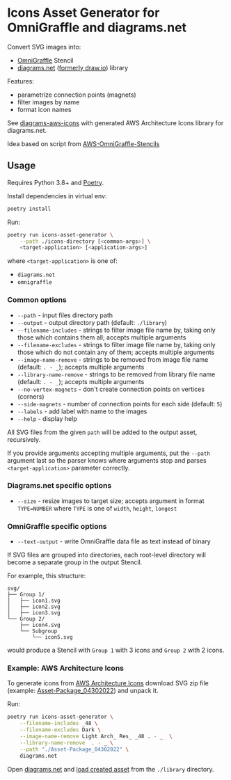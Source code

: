 # Icons Asset Generator for OmniGraffle and diagrams.net

Convert SVG images into:

- [OmniGraffle](https://www.omnigroup.com/omnigraffle/) Stencil
- [diagrams.net](https://diagrams.net/)
  ([formerly draw.io](https://www.diagrams.net/blog/move-diagrams-net)) library

Features:

- parametrize connection points (magnets)
- filter images by name
- format icon names

See [diagrams-aws-icons](https://github.com/m-radzikowski/diagrams-aws-icons)
with generated AWS Architecture Icons library for diagrams.net.

Idea based on script from
[AWS-OmniGraffle-Stencils](https://github.com/davidfsmith/AWS-OmniGraffle-Stencils/)

## Usage

Requires Python 3.8+ and [Poetry](https://python-poetry.org/).

Install dependencies in virtual env:

```bash
poetry install
```

Run:

```bash
poetry run icons-asset-generator \
    --path ./icons-directory [<common-args>] \
    <target-application> [<application-args>]
```

where `<target-application>` is one of:

- `diagrams.net`
- `omnigraffle`

### Common options

- `--path` - input files directory path
- `--output` - output directory path (default: `./library`)
- `--filename-includes` - strings to filter image file name by, taking only those which contains them all; accepts multiple arguments
- `--filename-excludes` - strings to filter image file name by, taking only those which do not contain any of them; accepts multiple arguments
- `--image-name-remove` - strings to be removed from image file name (default: `. - _`); accepts multiple arguments
- `--library-name-remove` - strings to be removed from library file name (default: `. - _`); accepts multiple arguments
- `--no-vertex-magnets` - don't create connection points on vertices (corners)
- `--side-magnets` - number of connection points for each side (default: `5`)
- `--labels` - add label with name to the images
- `--help` - display help

All SVG files from the given `path` will be added to the output asset, recursively.

If you provide arguments accepting multiple arguments, put the `--path` argument last so the parser knows where arguments stop
and parses `<target-application>` parameter correctly.

### Diagrams.net specific options

- `--size` - resize images to target size; accepts argument in format `TYPE=NUMBER` where `TYPE` is one of `width`, `height`, `longest`

### OmniGraffle specific options

- `--text-output` - write OmniGraffle data file as text instead of binary

If SVG files are grouped into directories, each root-level directory will become
a separate group in the output Stencil.

For example, this structure:

```
svg/
├── Group 1/
│   ├── icon1.svg
│   ├── icon2.svg
│   ├── icon3.svg
└── Group 2/
    ├── icon4.svg
    └── Subgroup
        └── icon5.svg
```

would produce a Stencil with `Group 1` with 3 icons and `Group 2` with 2 icons.

### Example: AWS Architecture Icons

To generate icons from [AWS Architecture Icons](https://aws.amazon.com/architecture/icons/)
download SVG zip file
(example: [Asset-Package_04302022](https://d1.awsstatic.com/webteam/architecture-icons/q2-2022/Asset-Package_04302022.e942f826cd826cfa2d32455f3a7973ad4b92eb6a.zip))
and unpack it.

Run:

```bash
poetry run icons-asset-generator \
    --filename-includes _48 \
    --filename-excludes Dark \
    --image-name-remove Light Arch_ Res_ _48 . - _  \
    --library-name-remove  . - _ \
    --path "./Asset-Package_04302022" \
    diagrams.net
```

Open [diagrams.net](https://app.diagrams.net/?splash=0)
and [load created asset](https://www.diagrams.net/blog/custom-libraries)
from the `./library` directory.
